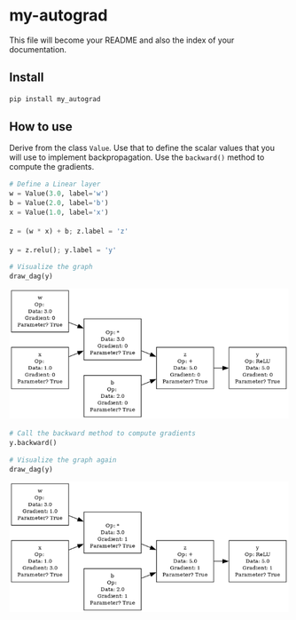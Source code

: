 # my-autograd

<!-- WARNING: THIS FILE WAS AUTOGENERATED! DO NOT EDIT! -->

This file will become your README and also the index of your
documentation.

## Install

``` sh
pip install my_autograd
```

## How to use

Derive from the class `Value`. Use that to define the scalar values that
you will use to implement backpropagation. Use the `backward()` method
to compute the gradients.

``` python
# Define a Linear layer
w = Value(3.0, label='w')
b = Value(2.0, label='b')
x = Value(1.0, label='x')

z = (w * x) + b; z.label = 'z'

y = z.relu(); y.label = 'y'
```

``` python
# Visualize the graph
draw_dag(y)
```

![](index_files/figure-commonmark/cell-3-output-1.png)

``` python
# Call the backward method to compute gradients
y.backward()
```

``` python
# Visualize the graph again
draw_dag(y)
```

![](index_files/figure-commonmark/cell-5-output-1.png)
